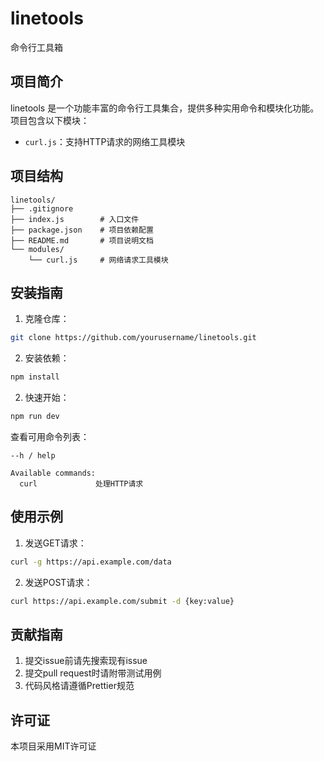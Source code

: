 # linetools

命令行工具箱

## 项目简介

linetools 是一个功能丰富的命令行工具集合，提供多种实用命令和模块化功能。项目包含以下模块：

- `curl.js`：支持HTTP请求的网络工具模块

## 项目结构

```
linetools/
├── .gitignore
├── index.js        # 入口文件
├── package.json    # 项目依赖配置
├── README.md       # 项目说明文档
└── modules/
    └── curl.js     # 网络请求工具模块
```

## 安装指南

1. 克隆仓库：

```bash
git clone https://github.com/yourusername/linetools.git
```

2. 安装依赖：

```bash
npm install
```

2. 快速开始：

```bash
npm run dev
```

查看可用命令列表：

```
--h / help

Available commands:
  curl             处理HTTP请求
```

## 使用示例

1. 发送GET请求：

```bash
curl -g https://api.example.com/data
```

2. 发送POST请求：

```bash
curl https://api.example.com/submit -d {key:value}
```

## 贡献指南

1. 提交issue前请先搜索现有issue
2. 提交pull request时请附带测试用例
3. 代码风格请遵循Prettier规范

## 许可证

本项目采用MIT许可证
